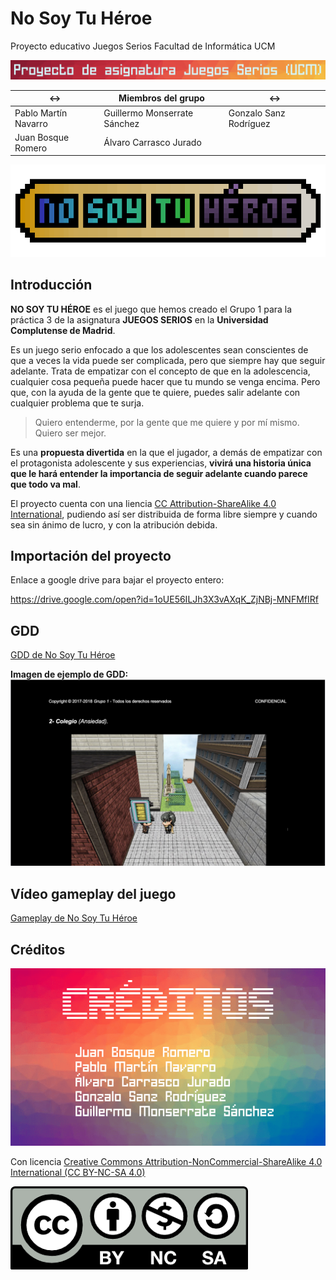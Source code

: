 # No Soy Tu Héroe
Proyecto educativo Juegos Serios Facultad de Informática UCM

![alt text](https://github.com/RamzaFFT/JS_uAdventure_LevantamientoEnApuros/blob/master/Cre%CC%81ditos%20y%20Referencias/InfoProyectoJS_L.png)

 <-> |      Miembros del grupo       |      <->      |
------------ | ------------- | ------------ |
Pablo Martín Navarro | Guillermo Monserrate Sánchez | Gonzalo Sanz Rodríguez
Juan Bosque Romero | Álvaro Carrasco Jurado |

![alt text](https://github.com/RamzaFFT/JS_NoSoyTuHeroe/blob/master/Credits%26References/Logo.png)

## Introducción
**NO SOY TU HÉROE** es el juego que hemos creado el Grupo 1 para la práctica 3 de la asignatura **JUEGOS SERIOS** en la **Universidad Complutense de Madrid**. 

Es un juego serio enfocado a que los adolescentes sean conscientes de que a veces la vida puede ser complicada, pero que siempre hay que seguir adelante. Trata de empatizar con el concepto de que en la adolescencia, cualquier cosa pequeña puede hacer que tu mundo se venga encima. Pero que, con la ayuda de la gente que te quiere, puedes salir adelante con cualquier problema que te surja.

> Quiero entenderme, por la gente que me quiere y por mí mismo. Quiero ser mejor.

Es una **propuesta divertida** en la que el jugador, a demás de empatizar con el protagonista adolescente y sus experiencias, **vivirá una historia única que le hará entender la importancia de seguir adelante cuando parece que todo va mal**.

El proyecto cuenta con una liencia [CC Attribution-ShareAlike 4.0 International](https://github.com/RamzaFFT/JS_NoSoyTuHeroe/blob/master/Licencias/LICENSE-CC-BY-SA), pudiendo así ser distribuida de forma libre siempre y cuando sea sin ánimo de lucro, y con la atribución debida.

## Importación del proyecto

Enlace a google drive para bajar el proyecto entero: 

https://drive.google.com/open?id=1oUE56ILJh3X3vAXqK_ZjNBj-MNFMfIRf


## GDD

[GDD de No Soy Tu Héroe](https://github.com/RamzaFFT/JS_NoSoyTuHeroe/blob/master/GDD_NoSoyTuHe%CC%81roe.pdf)


**Imagen de ejemplo de GDD:**
![alt text](https://github.com/RamzaFFT/JS_NoSoyTuHeroe/blob/master/Credits%26References/EjemploGDD.png)


## Vídeo gameplay del juego

[Gameplay de No Soy Tu Héroe](https://drive.google.com/open?id=1Qp7m82yMyrlVQhJrrqNPm4Yl-kGKlAkt)

## Créditos

![alt text](https://github.com/RamzaFFT/JS_NoSoyTuHeroe/blob/master/Credits%26References/NoSoyTuHeroeCredits.png)



Con licencia [Creative Commons Attribution-NonCommercial-ShareAlike 4.0 International (CC BY-NC-SA 4.0)](http://creativecommons.org/licenses/by-nc-sa/4.0/)

![alt text](https://github.com/RamzaFFT/JS_NoSoyTuHeroe/blob/master/Licencias/Creative-Commons-Attribution-NonCommercial-ShareAlike-40-International-Public.png)

